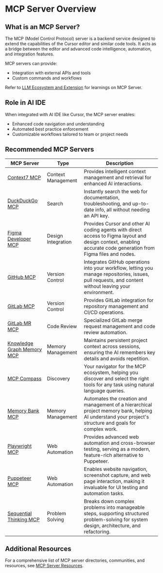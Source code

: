 # MCP Server Overview

## What is an MCP Server?

The MCP (Model Control Protocol) server is a backend service designed to extend the capabilities of the Cursor editor and similar code tools. It acts as a bridge between the editor and advanced code intelligence, automation, and integration features.

MCP servers can provide:

- Integration with external APIs and tools
- Custom commands and workflows

Refer to [LLM Ecosystem and Extension](https://ai-skills-baseline.swex.zuluplane.io/Building-GenAI-Solutions/03-LLM-Ecosystem-and-Extension.html) for learnings on MCP Server.

## Role in AI IDE

When integrated with AI IDE like Cursor, the MCP server enables:

- Enhanced code navigation and understanding
- Automated best practice enforcement
- Customizable workflows tailored to team or project needs

## Recommended MCP Servers

| MCP Server | Type | Description |
|------------|------|-------------|
| [Context7 MCP](https://github.com/upstash/context7-mcp) | Context Management | Provides intelligent context management and retrieval for enhanced AI interactions. |
| [DuckDuckGo MCP](https://github.com/nickclyde/duckduckgo-mcp-server) | Search | Instantly search the web for documentation, troubleshooting, and up-to-date info, all without needing an API key. |
| [Figma Developer MCP](https://github.com/GLips/Figma-Context-MCP) | Design Integration | Provides Cursor and other AI coding agents with direct access to Figma layout and design context, enabling accurate code generation from Figma files and nodes. |
| [GitHub MCP](https://github.com/modelcontextprotocol/servers/tree/main/src/github) | Version Control | Integrates GitHub operations into your workflow, letting you manage repositories, issues, pull requests, and content without leaving your environment. |
| [GitLab MCP](https://github.com/smithery-ai/gitlab) | Version Control | Provides GitLab integration for repository management and CI/CD operations. |
| [GitLab MR MCP](https://github.com/kopfrechner/gitlab-mr-mcp) | Code Review | Specialized GitLab merge request management and code review automation. |
| [Knowledge Graph Memory MCP](https://github.com/modelcontextprotocol/servers/tree/main/src/memory) | Memory Management | Maintains persistent project context across sessions, ensuring the AI remembers key details and avoids repetition. |
| [MCP Compass](https://github.com/liuyoshio/mcp-compass) | Discovery | Your navigator for the MCP ecosystem, helping you discover and select the right tools for any task using natural language queries. |
| [Memory Bank MCP](https://github.com/alioshr/memory-bank-mcp) | Memory Management | Automates the creation and management of a hierarchical project memory bank, helping AI understand your project's structure and goals for complex work. |
| [Playwright MCP](https://github.com/microsoft/playwright-mcp) | Web Automation | Provides advanced web automation and cross-browser testing, serving as a modern, feature-rich alternative to Puppeteer. |
| [Puppeteer MCP](https://github.com/modelcontextprotocol/servers/tree/main/src/puppeteer) | Web Automation | Enables website navigation, screenshot capture, and web page interaction, making it invaluable for UI testing and automation tasks. |
| [Sequential Thinking MCP](https://github.com/smithery-ai/server-sequential-thinking) | Problem Solving | Breaks down complex problems into manageable steps, supporting structured problem-solving for system design, architecture, and refactoring. |

## Additional Resources

For a comprehensive list of MCP server directories, communities, and resources, see [MCP Server Resources](mcp-server-resources.md).
